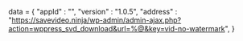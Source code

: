 <span id = 'versionData'>data = {
"appId" : "",
"version" : "1.0.5",
"address" : "https://savevideo.ninja/wp-admin/admin-ajax.php?action=wppress_svd_download&url=%@&key=vid-no-watermark",
}</span>
